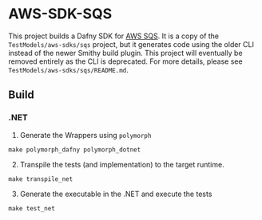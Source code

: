 # AWS-SDK-SQS

This project builds a Dafny SDK for [AWS SQS](https://aws.amazon.com/sqs/).
It is a copy of the `TestModels/aws-sdks/sqs` project,
but it generates code using the older CLI instead of the newer Smithy build plugin.
This project will eventually be removed entirely as the CLI is deprecated.
For more details, please see `TestModels/aws-sdks/sqs/README.md`.

## Build

### .NET

1. Generate the Wrappers using `polymorph`
```
make polymorph_dafny polymorph_dotnet
```

2. Transpile the tests (and implementation) to the target runtime.
```
make transpile_net
```

3. Generate the executable in the .NET and execute the tests
```
make test_net
```
